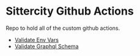 # Sittercity Github Actions
Repo to hold all of the custom github actions.

- [Validate Env Vars](./validate-env-vars)
- [Validate Graphql Schema](./validate-graphql-schema)
